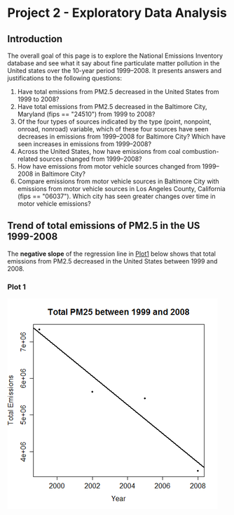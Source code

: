 # Project 2 - Exploratory Data Analysis

## Introduction
The overall goal of this page is to explore the National Emissions Inventory database and see what it say about fine particulate matter pollution in the United states over the 10-year period 1999–2008. It presents answers and justifications to the following questions:

1. Have total emissions from PM2.5 decreased in the United States from 1999 to 2008?
2. Have total emissions from PM2.5 decreased in the Baltimore City, Maryland (fips == "24510") from 1999 to 2008?
3. Of the four types of sources indicated by the type (point, nonpoint, onroad, nonroad) variable, which of these four sources have seen decreases in emissions from 1999–2008 for Baltimore City? Which have seen increases in emissions from 1999–2008?
4. Across the United States, how have emissions from coal combustion-related sources changed from 1999–2008?
5. How have emissions from motor vehicle sources changed from 1999–2008 in Baltimore City?
6. Compare emissions from motor vehicle sources in Baltimore City with emissions from motor vehicle sources in Los Angeles County, California (fips == "06037"). Which city has seen greater changes over time in motor vehicle emissions?

## Trend of total emissions of PM2.5 in the US 1999-2008
The <b>negative slope</b> of the regression line in <a href="data/plot1.png">Plot1</a> below shows that total emissions from PM2.5 decreased in the United States between 1999 and 2008.

### Plot 1
![Plot of Total PM25 Emissions 1999-2008](data/plot1.png) 